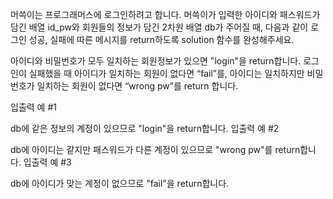 머쓱이는 프로그래머스에 로그인하려고 합니다. 머쓱이가 입력한 아이디와 패스워드가 담긴 배열 id_pw와 회원들의 정보가 담긴 2차원 배열 db가 주어질 때, 다음과 같이 로그인 성공, 실패에 따른 메시지를 return하도록 solution 함수를 완성해주세요.

아이디와 비밀번호가 모두 일치하는 회원정보가 있으면 "login"을 return합니다.
로그인이 실패했을 때 아이디가 일치하는 회원이 없다면 “fail”를, 아이디는 일치하지만 비밀번호가 일치하는 회원이 없다면 “wrong pw”를 return 합니다.

입출력 예 #1

db에 같은 정보의 계정이 있으므로 "login"을 return합니다.
입출력 예 #2

db에 아이디는 같지만 패스워드가 다른 계정이 있으므로 "wrong pw"를 return합니다.
입출력 예 #3

db에 아이디가 맞는 계정이 없으므로 "fail"을 return합니다.
